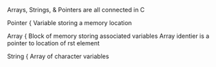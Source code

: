 Arrays, Strings, & Pointers are all connected in C

 Pointer { Variable storing a memory location

 Array { Block of memory storing associated variables
Array identier is a pointer to location of rst element

 String { Array of character variables
